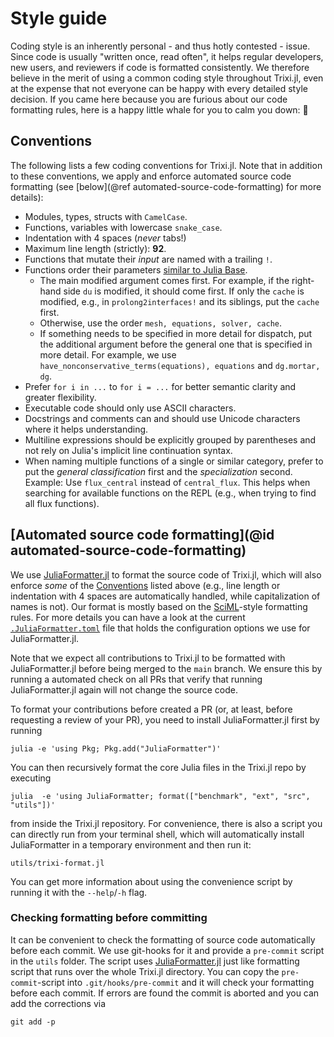 # Style guide
Coding style is an inherently personal - and thus hotly contested - issue. Since code is
usually "written once, read often", it helps regular developers, new users, and reviewers if
code is formatted consistently. We therefore believe in the merit of using a common coding
style throughout Trixi.jl, even at the expense that not everyone can be happy with every
detailed style decision. If you came here because you are furious about our code formatting
rules, here is a happy little whale for you to calm you down: 🐳

## Conventions
The following lists a few coding conventions for Trixi.jl. Note that in addition to these
conventions, we apply and enforce automated source code formatting
(see [below](@ref automated-source-code-formatting) for more details):

  * Modules, types, structs with `CamelCase`.
  * Functions, variables with lowercase `snake_case`.
  * Indentation with 4 spaces (*never* tabs!)
  * Maximum line length (strictly): **92**.
  * Functions that mutate their *input* are named with a trailing `!`.
  * Functions order their parameters [similar to Julia Base](https://docs.julialang.org/en/v1/manual/style-guide/#Write-functions-with-argument-ordering-similar-to-Julia-Base-1).
    * The main modified argument comes first. For example, if the right-hand side `du` is modified, 
      it should come first. If only the `cache` is modified, e.g., in `prolong2interfaces!` 
      and its siblings, put the `cache` first.
    * Otherwise, use the order `mesh, equations, solver, cache`.
    * If something needs to be specified in more detail for dispatch, put the additional argument before the general one 
      that is specified in more detail. For example, we use `have_nonconservative_terms(equations), equations`
      and `dg.mortar, dg`.
  * Prefer `for i in ...` to `for i = ...` for better semantic clarity and greater flexibility.
  * Executable code should only use ASCII characters.
  * Docstrings and comments can and should use Unicode characters where it helps understanding.
  * Multiline expressions should be explicitly grouped by parentheses and not
    rely on Julia's implicit line continuation syntax.
  * When naming multiple functions of a single or similar category, prefer to put the
    *general classification* first and the *specialization* second. Example: Use `flux_central`
    instead of `central_flux`. This helps when searching for available functions on the REPL
    (e.g., when trying to find all flux functions).

## [Automated source code formatting](@id automated-source-code-formatting)
We use [JuliaFormatter.jl](https://github.com/domluna/JuliaFormatter.jl) to format the
source code of Trixi.jl, which will also enforce *some* of the [Conventions](@ref) listed
above (e.g., line length or indentation with 4 spaces are automatically handled, while
capitalization of names is not). Our format is mostly based on the
[SciML](https://domluna.github.io/JuliaFormatter.jl/stable/sciml_style/)-style formatting
rules. For more details you can have a look at the current
[`.JuliaFormatter.toml`](https://github.com/trixi-framework/Trixi.jl/blob/main/.JuliaFormatter.toml)
file that holds the configuration options we use for JuliaFormatter.jl.

Note that we expect all contributions to Trixi.jl to be formatted with JuliaFormatter.jl
before being merged to the `main` branch. We ensure this by running a automated check on all
PRs that verify that running JuliaFormatter.jl again will not change the source code.

To format your contributions before created a PR (or, at least, before requesting a review
of your PR), you need to install JuliaFormatter.jl first by running
```shell
julia -e 'using Pkg; Pkg.add("JuliaFormatter")'
```
You can then recursively format the core Julia files in the Trixi.jl repo by executing
```shell
julia  -e 'using JuliaFormatter; format(["benchmark", "ext", "src", "utils"])'
```
from inside the Trixi.jl repository. For convenience, there is also a script you can
directly run from your terminal shell, which will automatically install JuliaFormatter in a
temporary environment and then run it:
```shell
utils/trixi-format.jl
```
You can get more information about using the convenience script by running it with the
`--help`/`-h` flag.

### Checking formatting before committing
It can be convenient to check the formatting of source code automatically before each commit. 
We use git-hooks for it and provide a `pre-commit` script in the `utils` folder. The script uses
[JuliaFormatter.jl](https://github.com/domluna/JuliaFormatter.jl) just like formatting script that 
runs over the whole Trixi.jl directory. 
You can copy the `pre-commit`-script into `.git/hooks/pre-commit` and it will check your formatting 
before each commit. If errors are found the commit is aborted and you can add the corrections via
```shell 
git add -p
```
